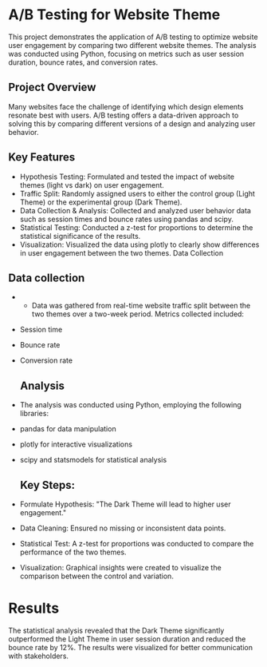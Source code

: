 # A/B Testing for Website Theme
This project demonstrates the application of A/B testing to optimize website user engagement by comparing two different website themes. The analysis was conducted using Python, focusing on metrics such as user session duration, bounce rates, and conversion rates.

##  Project Overview
Many websites face the challenge of identifying which design elements resonate best with users. A/B testing offers a data-driven approach to solving this by comparing different versions of a design and analyzing user behavior.

##  Key Features
* Hypothesis Testing: Formulated and tested the impact of website themes (light vs dark) on user engagement.
* Traffic Split: Randomly assigned users to either the control group (Light Theme) or the experimental group (Dark Theme).
* Data Collection & Analysis: Collected and analyzed user behavior data such as session times and bounce rates using pandas and scipy.
* Statistical Testing: Conducted a z-test for proportions to determine the statistical significance of the results.
* Visualization: Visualized the data using plotly to clearly show differences in user engagement between the two themes.
  Data Collection
## Data collection
* - Data was gathered from real-time website traffic split between the two themes over a two-week period. Metrics collected included:

* Session time
* Bounce rate
* Conversion rate
  ## Analysis
* The analysis was conducted using Python, employing the following libraries:
* pandas for data manipulation
* plotly for interactive visualizations
* scipy and statsmodels for statistical analysis
   ## Key Steps:
* Formulate Hypothesis: "The Dark Theme will lead to higher user engagement."
* Data Cleaning: Ensured no missing or inconsistent data points.
* Statistical Test: A z-test for proportions was conducted to compare the performance of the two themes.
* Visualization: Graphical insights were created to visualize the comparison between the control and variation.
# Results
The statistical analysis revealed that the Dark Theme significantly outperformed the Light Theme in user session duration and reduced the bounce rate by 12%. The results were visualized for better communication with stakeholders.
